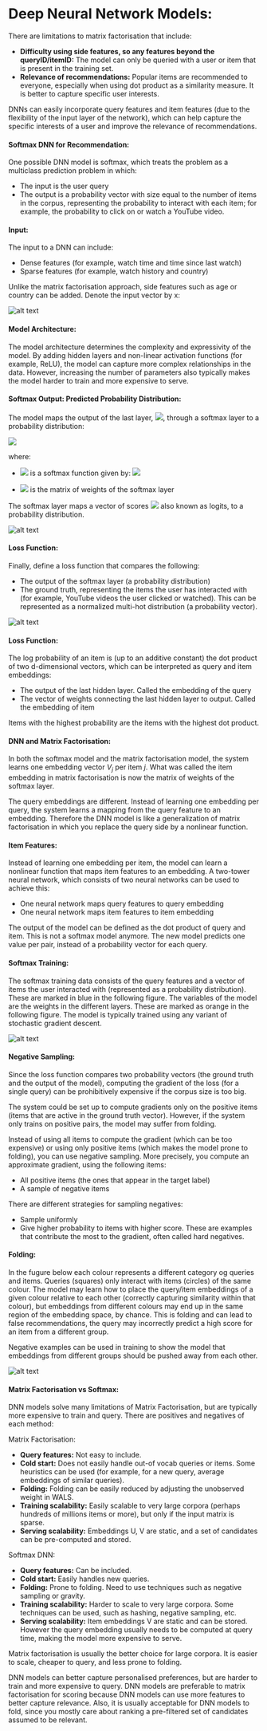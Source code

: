 # Deep Neural Network Models:  
There are limitations to matrix factorisation that include:
* **Difficulty using side features, so any features beyond the queryID/itemID:** The model can only be queried with a user 
or item that is present in the training set.
* **Relevance of recommendations:**  Popular items are recommended to everyone, especially when using dot product as a 
similarity measure. It is better to capture specific user interests.  

DNNs can easily incorporate query features and item features (due to the flexibility of the input layer of the network), 
which can help capture the specific interests of a user and improve the relevance of recommendations.  

#### Softmax DNN for Recommendation:  
One possible DNN model is softmax, which treats the problem as a multiclass prediction problem in which:
* The input is the user query
* The output is a probability vector with size equal to the number of items in the corpus, representing the probability 
to interact with each item; for example, the probability to click on or watch a YouTube video.  

#### Input:    
The input to a DNN can include:
* Dense features (for example, watch time and time since last watch)
* Sparse features (for example, watch history and country)  

Unlike the matrix factorisation approach, side features such as age or country can be added. Denote the input 
vector by x:

![alt text](https://developers.google.com/machine-learning/recommendation/images/Inputlayer.svg
"Softmax")  

#### Model Architecture:  
The model architecture determines the complexity and expressivity of the model. By adding hidden layers and non-linear 
activation functions (for example, ReLU), the model can capture more complex relationships in the data. However, 
increasing the number of parameters also typically makes the model harder to train and more expensive to serve.  

#### Softmax Output: Predicted Probability Distribution:  
The model maps the output of the last layer, <img src="https://latex.codecogs.com/svg.latex?%5Cpsi%20%28x%29">, 
through a softmax layer to a probability distribution:  

<img src="https://latex.codecogs.com/svg.latex?%5Chat%7Bp%7D%3Dh%28%5Cpsi%20%28x%29V%5E%7BT%7D%29">  

where:  
* <img src="https://latex.codecogs.com/svg.latex?h%3A%5Cmathbb%7BR%7D%5E%7Bn%7D%5Crightarrow%20%5Cmathbb%7BR%7D%5E%7Bn%7D"> 
    is a softmax function given by:  
    
    <img src="https://latex.codecogs.com/svg.latex?h%28y%29_%7Bi%7D%3D%5Cfrac%7Be%5E%7By_%7Bi%7D%7D%7D%7B%5Csum%20_%7Bj%7De%5E%7By_%7Bi%7D%7D%7D"> 
        
* <img src="https://latex.codecogs.com/svg.latex?V%20%5Cin%20%5Cmathbb%7BR%7D%5E%7Bn%5Ctimes%20d%7D"> is the matrix of 
weights of the softmax layer  

The softmax layer maps a vector of scores <img src="https://latex.codecogs.com/svg.latex?y%20%5Cin%20%5Cmathbb%7BR%7D%5E%7Bn%7D"> 
also known as logits, to a probability distribution.

![alt text](https://developers.google.com/machine-learning/recommendation/images/Ppd.svg
"Softmax")  

#### Loss Function:  
Finally, define a loss function that compares the following:  
* The output of the softmax layer (a probability distribution)
* The ground truth, representing the items the user has interacted with (for example, YouTube videos the user clicked 
or watched). This can be represented as a normalized multi-hot distribution (a probability vector).

![alt text](https://developers.google.com/machine-learning/recommendation/images/LossFunction.svg
"Softmax")  

#### Loss Function:  
The log probability of an item is (up to an additive constant) the dot product of two d-dimensional vectors, 
which can be interpreted as query and item embeddings:
* The output of the last hidden layer. Called the embedding of the query
* The vector of weights connecting the last hidden layer to output. Called the embedding of item  

Items with the highest probability are the items with the highest dot product.

#### DNN and Matrix Factorisation:  
In both the softmax model and the matrix factorisation model, the system learns one embedding vector *V<sub>j</sub>* 
per item *j*. What was called the item embedding in matrix factorisation is now the matrix of weights of the softmax 
layer.  

The query embeddings are different. Instead of learning one embedding per query, the system learns a mapping from the 
query feature to an embedding. Therefore the DNN model is like a generalization of matrix factorisation in which you 
replace the query side by a nonlinear function.  

#### Item Features:  
Instead of learning one embedding per item, the model can learn a nonlinear function that maps item features to an 
embedding. A two-tower neural network, which consists of two neural networks can be used to achieve this:
* One neural network maps query features to query embedding
* One neural network maps item features to item embedding  

The output of the model can be defined as the dot product of query and item. This is not a softmax model anymore. The 
new model predicts one value per pair, instead of a probability vector for each query.

#### Softmax Training:  
The softmax training data consists of the query features and a vector of items the user interacted with (represented 
as a probability distribution). These are marked in blue in the following figure. The variables of the model are the 
weights in the different layers. These are marked as orange in the following figure. The model is typically trained 
using any variant of stochastic gradient descent.  

![alt text](https://developers.google.com/machine-learning/recommendation/images/Training.svg
"Softmax")  

#### Negative Sampling:  
Since the loss function compares two probability vectors (the ground truth and the output of the model), 
computing the gradient of the loss (for a single query) can be prohibitively expensive if the corpus size is too big.  

The system could be set up to compute gradients only on the positive items (items that are active in the ground truth 
vector). However, if the system only trains on positive pairs, the model may suffer from folding.  

Instead of using all items to compute the gradient (which can be too expensive) or using only positive items 
(which makes the model prone to folding), you can use negative sampling. More precisely, you compute an approximate 
gradient, using the following items:
* All positive items (the ones that appear in the target label)
* A sample of negative items  

There are different strategies for sampling negatives:
* Sample uniformly
* Give higher probability to items with higher score. These are examples that contribute the most to the gradient, 
often called hard negatives.

#### Folding:  
In the fugure below each colour represents a different category og queries and items. Queries (squares) only interact 
with items (circles) of the same colour. The model may learn how to place the query/item embeddings of a given colour 
relative to each other (correctly capturing similarity within that colour), but embeddings from different colours may 
end up in the same region of the embedding space, by chance. This is folding and can lead to false recommendations, the 
query may incorrectly predict a high score for an item from a different group.  

Negative examples can be used in training to show the model that embeddings from different groups should be pushed away 
from each other.  

![alt text](https://developers.google.com/machine-learning/recommendation/images/Negatives.svg
"Folding")  

#### Matrix Factorisation vs Softmax:  
DNN models solve many limitations of Matrix Factorisation, but are typically more expensive to train and query. There 
are positives and negatives of each method: 

Matrix Factorisation:
* **Query features:** Not easy to include.
* **Cold start:** Does not easily handle out-of vocab queries or items. Some heuristics can be used (for example, 
for a new query, average embeddings of similar queries).
* **Folding:** Folding can be easily reduced by adjusting the unobserved weight in WALS.
* **Training scalability:** Easily scalable to very large corpora (perhaps hundreds of millions items or more), but
 only if the input matrix is sparse.
* **Serving scalability:** Embeddings U, V are static, and a set of candidates can be pre-computed and stored.

Softmax DNN:
* **Query features:** Can be included.
* **Cold start:** Easily handles new queries.
* **Folding:** Prone to folding. Need to use techniques such as negative sampling or gravity.
* **Training scalability:** Harder to scale to very large corpora. Some techniques can be used, such as hashing, 
negative sampling, etc.
* **Serving scalability:** Item embeddings V are static and can be stored. However the query embedding usually needs 
to be computed at query time, making the model more expensive to serve.  

Matrix factorisation is usually the better choice for large corpora. It is easier to scale, cheaper to query, and less 
prone to folding.  

DNN models can better capture personalised preferences, but are harder to train and more expensive to query. DNN models 
are preferable to matrix factorisation for scoring because DNN models can use more features to better capture relevance. 
Also, it is usually acceptable for DNN models to fold, since you mostly care about ranking a pre-filtered set of 
candidates assumed to be relevant.
